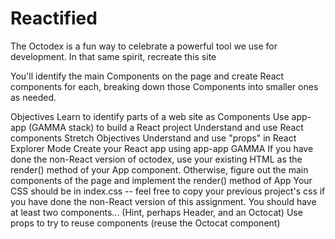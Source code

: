# Reactified
The Octodex is a fun way to celebrate a powerful tool we use for development. In that same spirit, recreate this site

You'll identify the main Components on the page and create React components for each, breaking down those Components into smaller ones as needed.

Objectives
Learn to identify parts of a web site as Components
Use app-app (GAMMA stack) to build a React project
Understand and use React components
Stretch Objectives
Understand and use "props" in React
Explorer Mode
 Create your React app using app-app GAMMA
 If you have done the non-React version of octodex, use your existing HTML as the render() method of your App component. Otherwise, figure out the main components of the page and implement the render() method of App
 Your CSS should be in index.css -- feel free to copy your previous project's css if you have done the non-React version of this assignment.
 You should have at least two components... (Hint, perhaps Header, and an Octocat)
 Use props to try to reuse components (reuse the Octocat component)